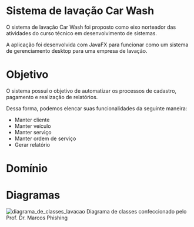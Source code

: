 # Sistema de lavação Car Wash

O sistema de lavação Car Wash foi proposto como eixo norteador das atividades do curso técnico em desenvolvimento de sistemas.

A aplicação foi desenvolvida com JavaFX para funcionar como um sistema de gerenciamento desktop para uma empresa de lavação.

# Objetivo

O sistema possuí o objetivo de automatizar os processos de cadastro, pagamento e realização de relatórios.

Dessa forma, podemos elencar suas funcionalidades da seguinte maneira:

- Manter cliente
- Manter veículo
- Manter serviço
- Manter ordem de serviço
- Gerar relatório

# Domínio

# Diagramas
![diagrama_de_classes_lavacao](https://github.com/user-attachments/assets/0c5155ab-e2df-49b9-8f3e-2eba2c74045a)
Diagrama de classes confeccionado pelo Prof. Dr. Marcos Phishing
